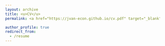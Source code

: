 ```yaml
---
layout: archive
title: <u>CV</u>
permalink: <a href="https://jvan-econ.github.io/cv.pdf" target="_blank">PDF.</a>

author_profile: true
redirect_from:
  - /resume
---
```

